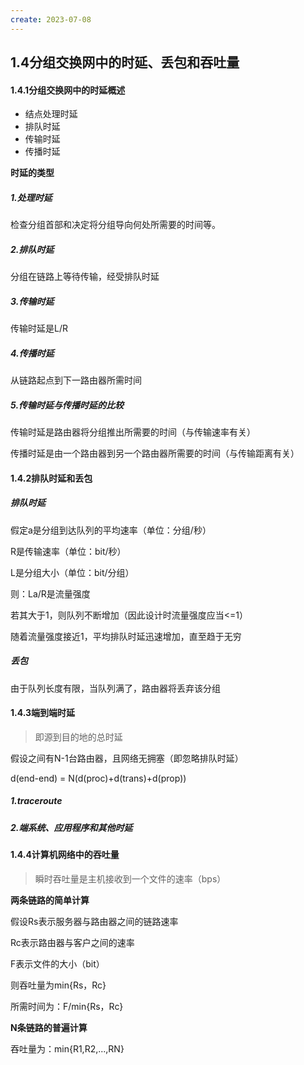 ```yaml
---
create: 2023-07-08
---
```

## 1.4分组交换网中的时延、丢包和吞吐量

#### 1.4.1分组交换网中的时延概述

* 结点处理时延
* 排队时延
* 传输时延
* 传播时延

**时延的类型**

##### 1.处理时延

检查分组首部和决定将分组导向何处所需要的时间等。

##### 2.排队时延

分组在链路上等待传输，经受排队时延

##### 3.传输时延

传输时延是L/R

##### 4.传播时延

从链路起点到下一路由器所需时间

##### 5.传输时延与传播时延的比较

传输时延是路由器将分组推出所需要的时间（与传输速率有关）

传播时延是由一个路由器到另一个路由器所需要的时间（与传输距离有关）

#### 1.4.2排队时延和丢包

##### 排队时延

假定a是分组到达队列的平均速率（单位：分组/秒）

R是传输速率（单位：bit/秒）

L是分组大小（单位：bit/分组）

则：La/R是流量强度

若其大于1，则队列不断增加（因此设计时流量强度应当<=1）

随着流量强度接近1，平均排队时延迅速增加，直至趋于无穷

##### 丢包

由于队列长度有限，当队列满了，路由器将丢弃该分组

#### 1.4.3端到端时延

> 即源到目的地的总时延

假设之间有N-1台路由器，且网络无拥塞（即忽略排队时延）

d(end-end) = N(d(proc)+d(trans)+d(prop))

##### 1.traceroute

##### 2.端系统、应用程序和其他时延

#### 1.4.4计算机网络中的吞吐量

> 瞬时吞吐量是主机接收到一个文件的速率（bps）

**两条链路的简单计算**

假设Rs表示服务器与路由器之间的链路速率

Rc表示路由器与客户之间的速率

F表示文件的大小（bit）

则吞吐量为min{Rs，Rc}

所需时间为：F/min{Rs，Rc}

**N条链路的普遍计算**

吞吐量为：min{R1,R2,...,RN}







